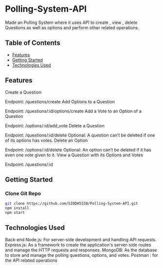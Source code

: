 # Polling-System-API
 Made an Polling System where it uses API to create , view , delete Questions as well as options and perform other related operations.

## Table of Contents
- [Features](#features)
- [Getting Started](#getting-started)
- [Technologies Used](#Technologies-Used)
  
## Features
Create a Question

Endpoint: /questions/create
Add Options to a Question

Endpoint: /questions/:id/options/create
Add a Vote to an Option of a Question

Endpoint: /options/:id/add_vote
Delete a Question

Endpoint: /questions/:id/delete
Optional: A question can’t be deleted if one of its options has votes.
Delete an Option

Endpoint: /options/:id/delete
Optional: An option can’t be deleted if it has even one vote given to it.
View a Question with its Options and Votes

Endpoint: /questions/:id


## Getting Started

### Clone Git Repo

```bash
git clone https://github.com/SIDDH5320/Polling-System-API.git
npm install
npm start
```
## Technologies Used

Back-end
Node.js: For server-side development and handling API requests.
Express.js: As a framework to create the application's server-side routes and manage the HTTP requests and responses.
MongoDB: As the database to store and manage the polling questions, options, and votes.
Postman : for the API related operations
